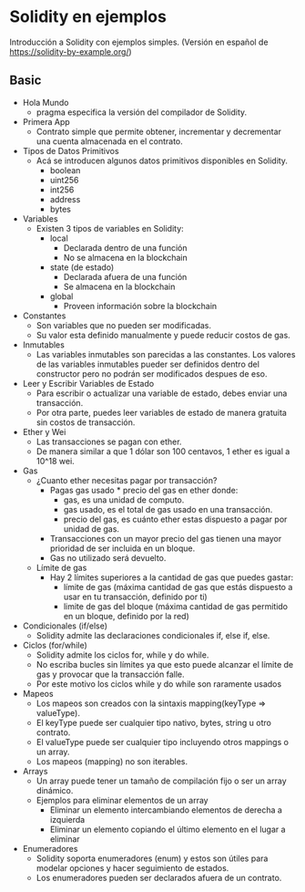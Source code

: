 # Solidity en ejemplos

Introducción a Solidity con ejemplos simples. (Versión en español de https://solidity-by-example.org/)

## Basic

- Hola Mundo
  - pragma especifica la versión del compilador de Solidity.
- Primera App
  - Contrato simple que permite obtener, incrementar y decrementar una cuenta almacenada en el contrato.
- Tipos de Datos Primitivos
  - Acá se introducen algunos datos primitivos disponibles en Solidity.
    - boolean
    - uint256
    - int256
    - address
    - bytes
- Variables
  - Existen 3 tipos de variables en Solidity:
    - local
      - Declarada dentro de una función
      - No se almacena en la blockchain
    - state (de estado)
      - Declarada afuera de una función
      - Se almacena en la blockchain
    - global
      - Proveen información sobre la blockchain
- Constantes
  - Son variables que no pueden ser modificadas.
  - Su valor esta definido manualmente y puede reducir costos de gas.
- Inmutables
  - Las variables inmutables son parecidas a las constantes. Los valores de las variables inmutables pueder ser definidos dentro del constructor pero no podrán ser modificados despues de eso.
- Leer y Escribir Variables de Estado
  - Para escribir o actualizar una variable de estado, debes enviar una transacción.
  - Por otra parte, puedes leer variables de estado de manera gratuita sin costos de transacción.
- Ether y Wei
  - Las transacciones se pagan con ether.
  - De manera similar a que 1 dólar son 100 centavos, 1 ether es igual a 10^18 wei.
- Gas
  - ¿Cuanto ether necesitas pagar por transacción?
    - Pagas gas usado \* precio del gas en ether donde:
      - gas, es una unidad de computo.
      - gas usado, es el total de gas usado en una transacción.
      - precio del gas, es cuánto ether estas dispuesto a pagar por unidad de gas.
    - Transacciones con un mayor precio del gas tienen una mayor prioridad de ser incluida en un bloque.
    - Gas no utilizado será devuelto.
  - Límite de gas
    - Hay 2 límites superiores a la cantidad de gas que puedes gastar:
      - límite de gas (máxima cantidad de gas que estás dispuesto a usar en tu transacción, definido por ti)
      - limite de gas del bloque (máxima cantidad de gas permitido en un bloque, definido por la red)
- Condicionales (if/else)
  - Solidity admite las declaraciones condicionales if, else if, else.
- Ciclos (for/while)
  - Solidity admite los ciclos for, while y do while.
  - No escriba bucles sin límites ya que esto puede alcanzar el límite de gas y provocar que la transacción falle.
  - Por este motivo los ciclos while y do while son raramente usados
- Mapeos
  - Los mapeos son creados con la sintaxis mapping(keyType => valueType).
  - El keyType puede ser cualquier tipo nativo, bytes, string u otro contrato.
  - El valueType puede ser cualquier tipo incluyendo otros mappings o un array.
  - Los mapeos (mapping) no son iterables.
- Arrays
  - Un array puede tener un tamaño de compilación fijo o ser un array dinámico.
  - Ejemplos para eliminar elementos de un array
    - Eliminar un elemento intercambiando elementos de derecha a izquierda
    - Eliminar un elemento copiando el último elemento en el lugar a eliminar
- Enumeradores
  - Solidity soporta enumeradores (enum) y estos son útiles para modelar opciones y hacer seguimiento de estados.
  - Los enumeradores pueden ser declarados afuera de un contrato.
